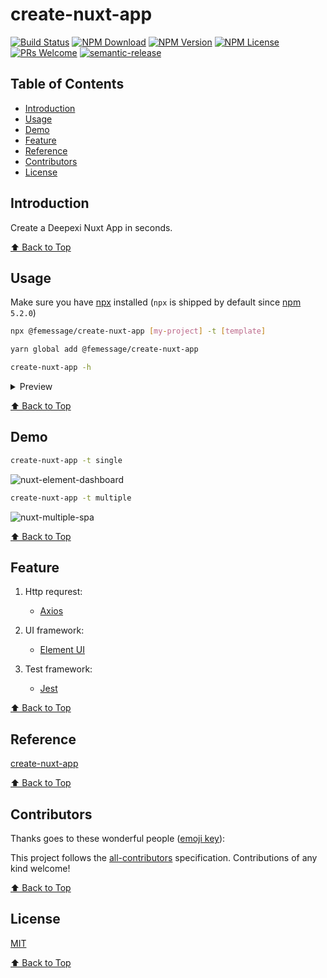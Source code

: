 # create-nuxt-app

[![Build Status](https://travis-ci.com/FEMessage/create-nuxt-app.svg?branch=master)](https://travis-ci.com/FEMessage/create-nuxt-app)
[![NPM Download](https://img.shields.io/npm/dm/@femessage/create-nuxt-app.svg)](https://www.npmjs.com/package/@femessage/create-nuxt-app)
[![NPM Version](https://img.shields.io/npm/v/@femessage/create-nuxt-app.svg)](https://www.npmjs.com/package/@femessage/create-nuxt-app)
[![NPM License](https://img.shields.io/npm/l/@femessage/create-nuxt-app.svg)](https://github.com/FEMessage/create-nuxt-app/blob/master/LICENSE)
[![PRs Welcome](https://img.shields.io/badge/PRs-welcome-brightgreen.svg)](https://github.com/FEMessage/create-nuxt-app/pulls)
[![semantic-release](https://img.shields.io/badge/%20%20%F0%9F%93%A6%F0%9F%9A%80-semantic--release-e10079.svg)](https://github.com/semantic-release/semantic-release)

## Table of Contents

  - [Introduction](#introduction)
  - [Usage](#usage)
  - [Demo](#demo)
  - [Feature](#feature)
  - [Reference](#reference)
  - [Contributors](#contributors)
  - [License](#license)

## Introduction

Create a Deepexi Nuxt App in seconds.

[⬆ Back to Top](#table-of-contents)

## Usage

Make sure you have [npx](https://www.npmjs.com/package/npx) installed (`npx` is shipped by default since [npm](https://www.npmjs.com/get-npm) `5.2.0`)

```bash
npx @femessage/create-nuxt-app [my-project] -t [template]
```

```bash
yarn global add @femessage/create-nuxt-app

create-nuxt-app -h
```

<details><summary>Preview</summary>

![preview](https://i.loli.net/2019/06/24/5d108d92206de47421.gif)
</details>


[⬆ Back to Top](#table-of-contents)

## Demo

```bash
create-nuxt-app -t single
```

![nuxt-element-dashboard](https://i.loli.net/2019/06/24/5d108e301184d60426.png)

```bash
create-nuxt-app -t multiple
```

![nuxt-multiple-spa](https://i.loli.net/2019/06/24/5d108e300bc8e21918.png)

[⬆ Back to Top](#table-of-contents)

## Feature

1. Http requrest:
    - [Axios](https://github.com/nuxt-community/axios-module)

2. UI framework:
    - [Element UI](https://femessage.github.io/element/#/zh-CN/component/quickstart)

3. Test framework:
    - [Jest](https://github.com/facebook/jest)


[⬆ Back to Top](#table-of-contents)

## Reference

[create-nuxt-app](https://github.com/nuxt/create-nuxt-app)

[⬆ Back to Top](#table-of-contents)

## Contributors

Thanks goes to these wonderful people ([emoji key](https://allcontributors.org/docs/en/emoji-key)):

<!-- ALL-CONTRIBUTORS-LIST:START - Do not remove or modify this section -->
<!-- prettier-ignore -->
<!-- ALL-CONTRIBUTORS-LIST:END -->

This project follows the [all-contributors](https://github.com/all-contributors/all-contributors) specification. Contributions of any kind welcome!

[⬆ Back to Top](#table-of-contents)

## License

[MIT](./LICENSE)

[⬆ Back to Top](#table-of-contents)
